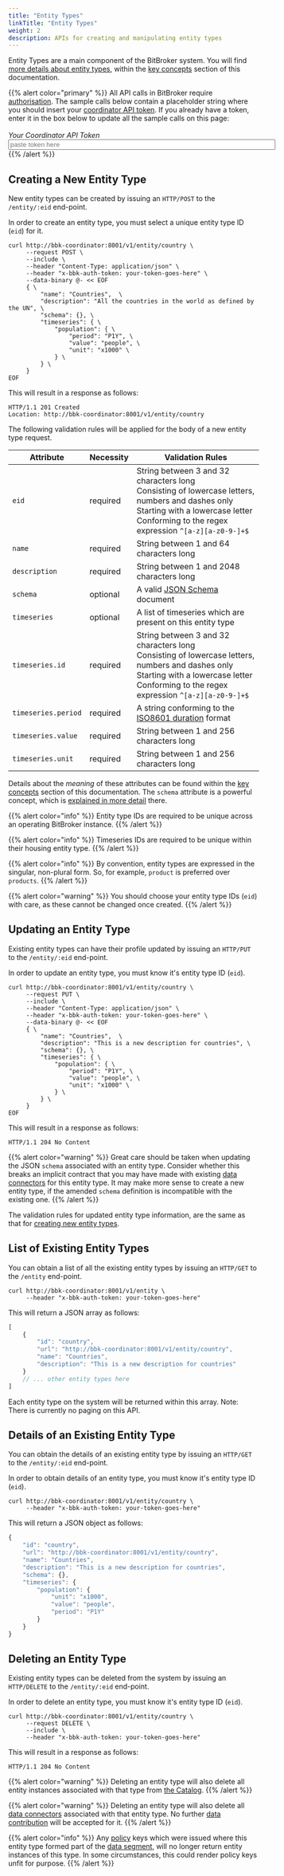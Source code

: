 ```yaml
---
title: "Entity Types"
linkTitle: "Entity Types"
weight: 2
description: APIs for creating and manipulating entity types
---
```


Entity Types are a main component of the BitBroker system. You will find [more details about entity types](/docs/concepts/entity-types/), within the [key concepts](/docs/concepts/) section of this documentation.

{{% alert color="primary" %}}
All API calls in BitBroker require [authorisation](/docs/api-principles/authorisation/). The sample calls below contain a placeholder string where you should insert your [coordinator API token](/docs/api-principles/authorisation/#obtaining-a-coordinator-key). If you already have a token, enter it in the box below to update all the sample calls on this page:<br/><br/>_Your Coordinator API Token_<br/><input class="code-replace" data-item="your-token-goes-here" data-name="token" type="text" size="64" placeholder="paste token here">
{{% /alert %}}

## Creating a New Entity Type

New entity types can be created by issuing an `HTTP/POST` to the `/entity/:eid` end-point.

In order to create an entity type, you must select a unique entity type ID (`eid`) for it.

```shell
curl http://bbk-coordinator:8001/v1/entity/country \
     --request POST \
     --include \
     --header "Content-Type: application/json" \
     --header "x-bbk-auth-token: your-token-goes-here" \
     --data-binary @- << EOF
     { \
         "name": "Countries",  \
         "description": "All the countries in the world as defined by the UN", \
         "schema": {}, \
         "timeseries": { \
             "population": { \
                 "period": "P1Y", \
                 "value": "people", \
                 "unit": "x1000" \
             } \
         } \
     }
EOF
```

This will result in a response as follows:

```
HTTP/1.1 201 Created
Location: http://bbk-coordinator:8001/v1/entity/country
```

The following validation rules will be applied for the body of a new entity type request.

Attribute | Necessity | Validation Rules
--- | --- | ---
`eid` | <div class="stamp">required</div> | String between 3 and 32 characters long<br/>Consisting of lowercase letters, numbers and dashes only <br/>Starting with a lowercase letter<br/>Conforming to the regex expression `^[a-z][a-z0-9-]+$`
`name` | <div class="stamp">required</div> | String between 1 and 64 characters long
`description` | <div class="stamp">required</div> | String between 1 and 2048 characters long
`schema` | <div class="stamp">optional</div> | A valid [JSON Schema](https://json-schema.org/) document
`timeseries` | <div class="stamp">optional</div> | A list of timeseries which are present on this entity type
`timeseries.id` | <div class="stamp">required</div> | String between 3 and 32 characters long<br/>Consisting of lowercase letters, numbers and dashes only <br/>Starting with a lowercase letter<br/>Conforming to the regex expression `^[a-z][a-z0-9-]+$`
`timeseries.period` | <div class="stamp">required</div> | A string conforming to the [ISO8601 duration](https://en.wikipedia.org/wiki/ISO_8601#Durations) format
`timeseries.value` | <div class="stamp">required</div> | String between 1 and 256 characters long
`timeseries.unit` | <div class="stamp">required</div> | String between 1 and 256 characters long

Details about the _meaning_ of these attributes can be found within the [key concepts](/docs/concepts/entity-types/) section of this documentation. The `schema` attribute is a powerful concept, which is [explained in more detail](/docs/concepts/entity-types/#entity-schemas) there.

{{% alert color="info" %}}
Entity type IDs are required to be unique across an operating BitBroker instance.
{{% /alert %}}

{{% alert color="info" %}}
Timeseries IDs are required to be unique within their housing entity type.
{{% /alert %}}

{{% alert color="info" %}}
By convention, entity types are expressed in the singular, non-plural form. So, for example, `product` is preferred over `products`.
{{% /alert %}}

{{% alert color="warning" %}}
You should choose your entity type IDs (`eid`) with care, as these cannot be changed once created.
{{% /alert %}}

## Updating an Entity Type

Existing entity types can have their profile updated by issuing an `HTTP/PUT` to the `/entity/:eid` end-point.

In order to update an entity type, you must know it's entity type ID (`eid`).

```shell
curl http://bbk-coordinator:8001/v1/entity/country \
     --request PUT \
     --include \
     --header "Content-Type: application/json" \
     --header "x-bbk-auth-token: your-token-goes-here" \
     --data-binary @- << EOF
     { \
         "name": "Countries",  \
         "description": "This is a new description for countries", \
         "schema": {}, \
         "timeseries": { \
             "population": { \
                 "period": "P1Y", \
                 "value": "people", \
                 "unit": "x1000" \
             } \
         } \
     }
EOF
```

This will result in a response as follows:

```
HTTP/1.1 204 No Content
```

{{% alert color="warning" %}}
Great care should be taken when updating the JSON `schema` associated with an entity type. Consider whether this breaks an implicit contract that you may have made with existing [data connectors](/docs/concepts/connectors/) for this entity type. It may make more sense to create a new entity type, if the amended `schema` definition is incompatible with the existing one.
{{% /alert %}}

The validation rules for updated entity type information, are the same as that for [creating new entity types](#creating-a-new-entity-type).

## List of Existing Entity Types

You can obtain a list of all the existing entity types by issuing an `HTTP/GET` to the `/entity` end-point.

```shell
curl http://bbk-coordinator:8001/v1/entity \
     --header "x-bbk-auth-token: your-token-goes-here"
```

This will return a JSON array as follows:

```js
[
    {
        "id": "country",
        "url": "http://bbk-coordinator:8001/v1/entity/country",
        "name": "Countries",
        "description": "This is a new description for countries"
    }
    // ... other entity types here
]
```

Each entity type on the system will be returned within this array. Note: There is currently no paging on this API.

## Details of an Existing Entity Type

You can obtain the details of an existing entity type by issuing an `HTTP/GET` to the `/entity/:eid` end-point.

In order to obtain details of an entity type, you must know it's entity type ID (`eid`).

```shell
curl http://bbk-coordinator:8001/v1/entity/country \
     --header "x-bbk-auth-token: your-token-goes-here"
```

This will return a JSON object as follows:

```js
{
    "id": "country",
    "url": "http://bbk-coordinator:8001/v1/entity/country",
    "name": "Countries",
    "description": "This is a new description for countries",
    "schema": {},
    "timeseries": {
        "population": {
            "unit": "x1000",
            "value": "people",
            "period": "P1Y"
        }
    }
}
```

## Deleting an Entity Type

Existing entity types can be deleted from the system by issuing an `HTTP/DELETE` to the `/entity/:eid` end-point.

In order to delete an entity type, you must know it's entity type ID (`eid`).

```shell
curl http://bbk-coordinator:8001/v1/entity/country \
     --request DELETE \
     --include \
     --header "x-bbk-auth-token: your-token-goes-here"
```

This will result in a response as follows:

```
HTTP/1.1 204 No Content
```

{{% alert color="warning" %}}
Deleting an entity type will also delete all entity instances associated with that type from [the Catalog](/docs/concepts/catalog/).
{{% /alert %}}

{{% alert color="warning" %}}
Deleting an entity type will also delete all [data connectors](/docs/concepts/connectors/) associated with that entity type. No further [data contribution](/docs/contributor/) will be accepted for it.
{{% /alert %}}

{{% alert color="info" %}}
Any [policy](/docs/concepts/policy/) keys which were issued where this entity type formed part of the [data segment](/docs/concepts/policy/#data-segment), will no longer return entity instances of this type. In some circumstances, this could render policy keys unfit for purpose.
{{% /alert %}}
